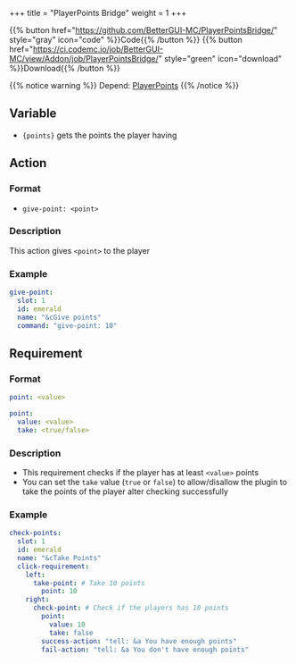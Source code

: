 +++
title = "PlayerPoints Bridge"
weight = 1
+++

{{% button href="https://github.com/BetterGUI-MC/PlayerPointsBridge/" style="gray" icon="code" %}}Code{{% /button %}} {{% button href="https://ci.codemc.io/job/BetterGUI-MC/view/Addon/job/PlayerPointsBridge/" style="green" icon="download" %}}Download{{% /button %}}

{{% notice warning %}}
Depend: [PlayerPoints](https://www.spigotmc.org/resources/playerpoints.80745/)
{{% /notice %}}

## Variable
* `{points}` gets the points the player having

## Action

### Format
* `give-point: <point>`

### Description
This action gives `<point>` to the player

### Example
```yaml
give-point:
  slot: 1
  id: emerald
  name: "&cGive points"
  command: "give-point: 10"
```

## Requirement

### Format
```yaml
point: <value>
```
```yaml
point:
  value: <value>
  take: <true/false>
```

### Description
* This requirement checks if the player has at least `<value>` points
* You can set the `take` value (`true` or `false`) to allow/disallow the plugin to take the points of the player alter checking successfully

### Example
```yaml
check-points:
  slot: 1
  id: emerald
  name: "&cTake Points"
  click-requirement:
    left:
      take-point: # Take 10 points
        point: 10
    right:
      check-point: # Check if the players has 10 points
        point:
          value: 10
          take: false
        success-action: "tell: &a You have enough points"
        fail-action: "tell: &a You don't have enough points"
```
